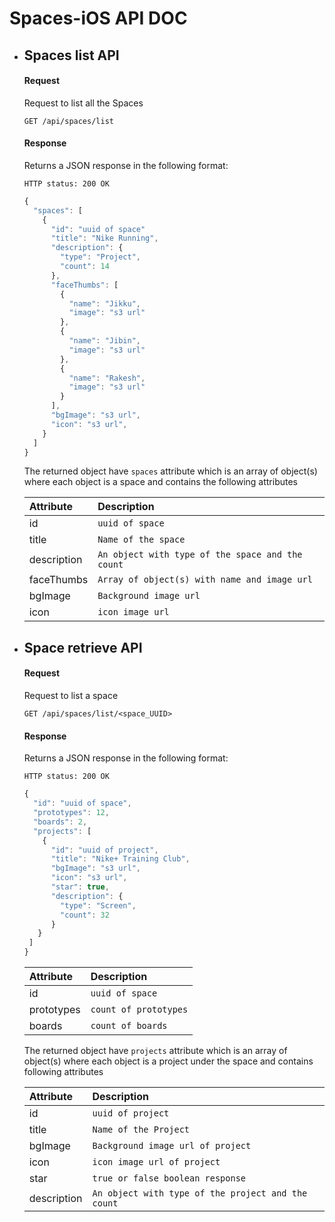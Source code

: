 # Spaces-iOS API DOC
* ## Spaces list API

	#### Request

	Request to list all the Spaces

	```http
	GET /api/spaces/list
	```

	#### Response

	Returns a JSON response in the following format:

	`HTTP status: 200 OK`

	```javascript
    {
      "spaces": [
        {
          "id": "uuid of space"
          "title": "Nike Running",
          "description": {
            "type": "Project",
            "count": 14
          },
          "faceThumbs": [
            {
              "name": "Jikku",
              "image": "s3 url"
            },
            {
              "name": "Jibin",
              "image": "s3 url"
            },
            {
              "name": "Rakesh",
              "image": "s3 url"
            }
          ],
          "bgImage": "s3 url",
          "icon": "s3 url",
        }
      ]
    }
	```

	The returned object have `spaces` attribute which is an array of object(s) where each object is a space and contains the following attributes


	| Attribute | Description |
	| :--- | :--- |
	| id | `uuid of space` |
	| title | `Name of the space` |
	| description | `An object with type of the space and the count` |
	| faceThumbs | `Array of object(s) with name and image url` |
	| bgImage | `Background image url` |
	| icon | `icon image url` |


* ## Space retrieve API

	#### Request

	Request to list a space

	```http
	GET /api/spaces/list/<space_UUID>
	```

	#### Response

	Returns a JSON response in the following format:

	`HTTP status: 200 OK`

	```javascript
	{
	  "id": "uuid of space",
	  "prototypes": 12,
	  "boards": 2,
	  "projects": [
	    {
	      "id": "uuid of project",
	      "title": "Nike+ Training Club",
	      "bgImage": "s3 url",
	      "icon": "s3 url",
	      "star": true,
	      "description": {
	        "type": "Screen",
	        "count": 32
	      }
	   }
	 ]
	}
	```

	| Attribute | Description |
	| :--- | :--- |
	| id | `uuid of space` |
	| prototypes | `count of prototypes` |
	| boards | `count of boards` |

	The returned object have `projects` attribute which is an array of object(s) where each object is a project under the space and contains following attributes


	| Attribute | Description |
	| :--- | :--- |
	| id | `uuid of project` |
	| title | `Name of the Project` |
	| bgImage | `Background image url of project` |
	| icon | `icon image url of project` |
	| star | `true or false boolean response` |
	| description | `An object with type of the project and the count` |